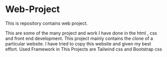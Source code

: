 # Web-Project
This is repository contains web project.

This are some of the many project and work I have done in the html , css and front end development. This project mainly contains the clone of a particular website. I have tried to copy this website and given my best effort.
Used Framework in This Projects are Tailwind css and Bootstrap css
